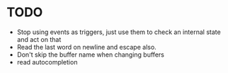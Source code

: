 # TODO

 - Stop using events as triggers, just use them to check an internal state and act on that
 - Read the last word on newline and escape also.
 - Don't skip the buffer name when changing buffers
 - read autocompletion 
